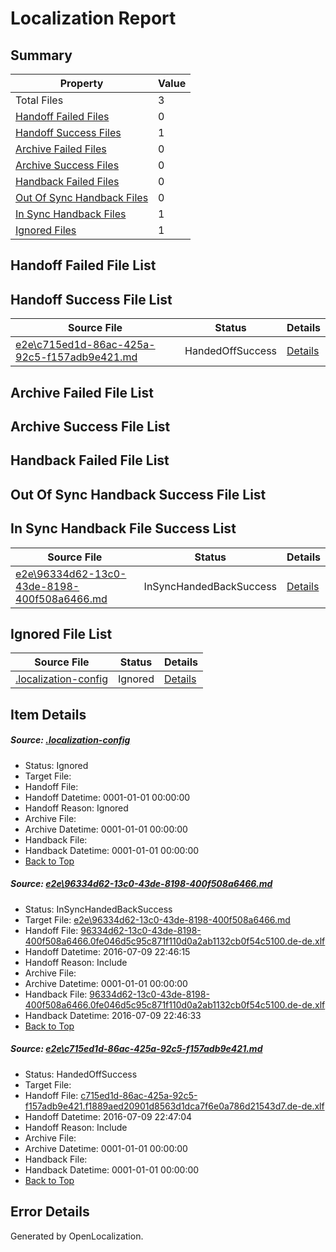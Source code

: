 # <a name='report-top'></a> Localization Report

## Summary
 Property | Value 
 -------- | ----- 
 Total Files | 3
[ Handoff Failed Files ](#handoff-failed-list)| 0
[ Handoff Success Files ](#handoff-success-list)| 1
[ Archive Failed Files ](#archive-failed-list)| 0
[ Archive Success Files ](#archive-success-list)| 0
[ Handback Failed Files ](#handback-failed-list)| 0
[ Out Of Sync Handback Files ](#outofsync-handback-success-list)| 0
[ In Sync Handback Files ](#insync-handback-success-list)| 1
[ Ignored Files ](#ignored-list)| 1

## <a name='handoff-failed-list'></a> Handoff Failed File List

## <a name='handoff-success-list'></a> Handoff Success File List
 Source File | Status | Details 
 ----------- | ------ | ------- 
 [e2e\c715ed1d-86ac-425a-92c5-f157adb9e421.md](https://github.com/OpenLocalizationTestOrg/oltest/blob/50fe39f392fcc7a58f788434cd2ec8bc48b41b82/e2e/c715ed1d-86ac-425a-92c5-f157adb9e421.md) | HandedOffSuccess | [Details](#e9cb3951daffcb4ec0c0ccb7d4d43a82c6bf07582)

## <a name='archive-failed-list'></a> Archive Failed File List

## <a name='archive-success-list'></a> Archive Success File List

## <a name='handback-failed-list'></a> Handback Failed File List

## <a name='outofsync-handback-success-list'></a> Out Of Sync Handback Success File List

## <a name='insync-handback-success-list'></a> In Sync Handback File Success List
 Source File | Status | Details 
 ----------- | ------ | ------- 
 [e2e\96334d62-13c0-43de-8198-400f508a6466.md](https://github.com/OpenLocalizationTestOrg/oltest/blob/26032cb458616d0cbcbffa2516a02fb9259ee765/e2e/96334d62-13c0-43de-8198-400f508a6466.md) | InSyncHandedBackSuccess | [Details](#e781370950130dc1cb2f86e90f8e92814bc530c81)

## <a name='ignored-list'></a> Ignored File List
 Source File | Status | Details 
 ----------- | ------ | ------- 
 [.localization-config](https://github.com/OpenLocalizationTestOrg/oltest/blob/50fe39f392fcc7a58f788434cd2ec8bc48b41b82/.localization-config) | Ignored | [Details](#3d4f252ac210baf56311d7e97dcc2db10974dbd20)

## Item Details
##### <a name='3d4f252ac210baf56311d7e97dcc2db10974dbd20'></a> Source: [.localization-config](https://github.com/OpenLocalizationTestOrg/oltest/blob/50fe39f392fcc7a58f788434cd2ec8bc48b41b82/.localization-config)
* Status: Ignored
* Target File: 
* Handoff File: 
* Handoff Datetime: 0001-01-01 00:00:00
* Handoff Reason: Ignored
* Archive File: 
* Archive Datetime: 0001-01-01 00:00:00
* Handback File: 
* Handback Datetime: 0001-01-01 00:00:00
* [Back to Top](#report-top)

##### <a name='e781370950130dc1cb2f86e90f8e92814bc530c81'></a> Source: [e2e\96334d62-13c0-43de-8198-400f508a6466.md](https://github.com/OpenLocalizationTestOrg/oltest/blob/26032cb458616d0cbcbffa2516a02fb9259ee765/e2e/96334d62-13c0-43de-8198-400f508a6466.md)
* Status: InSyncHandedBackSuccess
* Target File: [e2e\96334d62-13c0-43de-8198-400f508a6466.md](https://github.com/OpenLocalizationTestOrg/oltest-dede-fly/blob/5835197af3365b15f29db503b435be5307ce0447/e2e/96334d62-13c0-43de-8198-400f508a6466.md)
* Handoff File: [96334d62-13c0-43de-8198-400f508a6466.0fe046d5c95c871f110d0a2ab1132cb0f54c5100.de-de.xlf](https://github.com/OpenLocalizationTestOrg/olhandoff-e2e/blob/2699abce2c5c87ca5d9d738e3dc678aa84a86aa7/ol-handoff/OpenLocalizationTestOrg/oltest-dede-fly/ci/ht/96334d62-13c0-43de-8198-400f508a6466.0fe046d5c95c871f110d0a2ab1132cb0f54c5100.de-de.xlf)
* Handoff Datetime: 2016-07-09 22:46:15
* Handoff Reason: Include
* Archive File: 
* Archive Datetime: 0001-01-01 00:00:00
* Handback File: [96334d62-13c0-43de-8198-400f508a6466.0fe046d5c95c871f110d0a2ab1132cb0f54c5100.de-de.xlf](https://github.com/OpenLocalizationTestOrg/olhandback-e2e/blob/793e37d98d16a91295235b1568aa2281ca11589d/ol-handback/OpenLocalizationTestOrg/oltest-dede-fly/ci/ht/96334d62-13c0-43de-8198-400f508a6466.0fe046d5c95c871f110d0a2ab1132cb0f54c5100.de-de.xlf)
* Handback Datetime: 2016-07-09 22:46:33
* [Back to Top](#report-top)

##### <a name='e9cb3951daffcb4ec0c0ccb7d4d43a82c6bf07582'></a> Source: [e2e\c715ed1d-86ac-425a-92c5-f157adb9e421.md](https://github.com/OpenLocalizationTestOrg/oltest/blob/50fe39f392fcc7a58f788434cd2ec8bc48b41b82/e2e/c715ed1d-86ac-425a-92c5-f157adb9e421.md)
* Status: HandedOffSuccess
* Target File: 
* Handoff File: [c715ed1d-86ac-425a-92c5-f157adb9e421.f1889aed20901d8563d1dca7f6e0a786d21543d7.de-de.xlf](https://github.com/OpenLocalizationTestOrg/olhandoff-e2e/blob/aff41c4a84e473da795204ab5f810f90cb6cdec1/ol-handoff/OpenLocalizationTestOrg/oltest-dede-fly/ci/ht/c715ed1d-86ac-425a-92c5-f157adb9e421.f1889aed20901d8563d1dca7f6e0a786d21543d7.de-de.xlf)
* Handoff Datetime: 2016-07-09 22:47:04
* Handoff Reason: Include
* Archive File: 
* Archive Datetime: 0001-01-01 00:00:00
* Handback File: 
* Handback Datetime: 0001-01-01 00:00:00
* [Back to Top](#report-top)


## Error Details

Generated by OpenLocalization.
